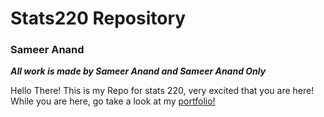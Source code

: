 # Stats220 Repository
### Sameer Anand
***All work is made by Sameer Anand and Sameer Anand Only***

Hello There! 
This is my Repo for stats 220, very excited that you are here!
While you are here, go take a look at my [portfolio!](https://sameeranand211.myportfolio.com/)






